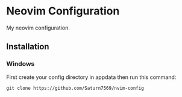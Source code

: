 # Neovim Configuration
My neovim configuration.

## Installation
### Windows
First create your config directory in appdata then run this command:

`git clone https://github.com/Saturn7569/nvim-config`
